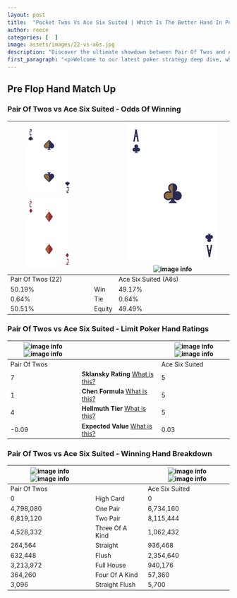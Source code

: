 ```yaml
---
layout: post
title:  "Pocket Twos Vs Ace Six Suited | Which Is The Better Hand In Poker? A Complete Guide"
author: reece
categories: [  ]
image: assets/images/22-vs-a6s.jpg
description: "Discover the ultimate showdown between Pair Of Twos and Ace Six Suited in poker! Uncover the odds, strategies, and scenarios where one hand triumphs over the other. Get ready to up your poker game with this thrilling analysis."
first_paragraph: "<p>Welcome to our latest poker strategy deep dive, where we're pitting two distinct hands against each other in a high-stakes showdown: Pair Of Twos vs Ace Six Suited.</p><p>In the dynamic world of poker, every decision counts, and knowing which hand holds the upper hand is key to your success at the table.</p><p>In this article, we'll dissect these two hands, explore the scenarios where one dominates the other, and equip you with the knowledge to make strategic choices that can tip the odds in your favor.</p><p>Get ready to unravel the intriguing dynamics of these poker hands and elevate your game to new heights.</p>"
---
```




[comment]: # (sp0)

## Pre Flop Hand Match Up

<div class="table hand-ratings" markdown="1"> 



### Pair Of Twos vs Ace Six Suited - Odds Of Winning


    
| ![image info](assets/images/hand1/2.png) ![image info](assets/images/hand1/2o.png) |  | ![image info](assets/images/hand2/A.png) ![image info](assets/images/hand2/6s.png) |
| -------- | -------- | -------- |
| Pair Of Twos (22) |  | Ace Six Suited (A6s) |
| 50.19% | Win | 49.17% |
| 0.64% | Tie | 0.64% |
| 50.51% | Equity | 49.49% |




[comment]: # (sp1)



### Pair Of Twos vs Ace Six Suited - Limit Poker Hand Ratings


    
| ![image info](https://www.riverpairs.com/assets/images/hand1/2.png) ![image info](https://www.riverpairs.com/assets/images/hand1/2o.png) |  | ![image info](https://www.riverpairs.com/assets/images/hand2/A.png) ![image info](https://www.riverpairs.com/assets/images/hand2/6s.png) |
| -------- | -------- | -------- |
| Pair Of Twos |  | Ace Six Suited |
| 7 | **Sklansky Rating** [What is this?](/sklansky-rating-explained) | 5 |
| 1 | **Chen Formula** [What is this?](/chen-formula-explained) | 5 |
| 4 | **Hellmuth Tier** [What is this?](/Hellmuth-tier-explained) | 5 |
| -0.09 | **Expected Value** [What is this?](/expected-value-explained) | 0.03 |




[comment]: # (sp2)



### Pair Of Twos vs Ace Six Suited - Winning Hand Breakdown


    
| ![image info](https://www.riverpairs.com/assets/images/hand1/2.png) ![image info](https://www.riverpairs.com/assets/images/hand1/2o.png) |  | ![image info](https://www.riverpairs.com/assets/images/hand2/A.png) ![image info](https://www.riverpairs.com/assets/images/hand2/6s.png) |
| -------- | -------- | -------- |
| Pair Of Twos |  | Ace Six Suited |
| 0 | High Card | 0 |
| 4,798,080 | One Pair | 6,734,160 |
| 6,819,120 | Two Pair | 8,115,444 |
| 4,528,332 | Three Of A Kind | 1,062,432 |
| 264,564 | Straight | 936,468 |
| 632,448 | Flush | 2,354,640 |
| 3,213,972 | Full House | 940,176 |
| 364,260 | Four Of A Kind | 57,360 |
| 3,096 | Straight Flush | 5,700 |




[comment]: # (sp3)



</div>

[comment]: # (sp4)



[comment]: # (sp5)

